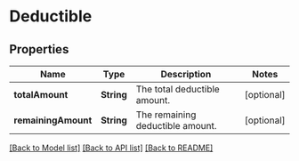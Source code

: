 # Deductible

## Properties
Name | Type | Description | Notes
------------ | ------------- | ------------- | -------------
**totalAmount** | **String** | The total deductible amount. | [optional] 
**remainingAmount** | **String** | The remaining deductible amount. | [optional] 

[[Back to Model list]](../README.md#documentation-for-models) [[Back to API list]](../README.md#documentation-for-api-endpoints) [[Back to README]](../README.md)


